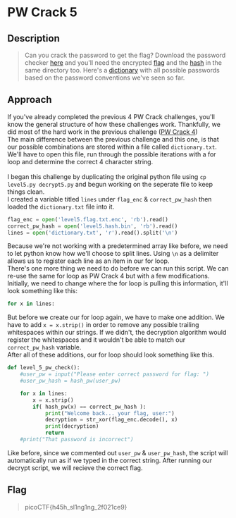 # PW Crack 5
## Description
> Can you crack the password to get the flag?
> Download the password checker [here](https://artifacts.picoctf.net/c/83/level5.py) and you'll need the encrypted [flag](https://artifacts.picoctf.net/c/83/level5.flag.txt.enc) and the [hash](https://artifacts.picoctf.net/c/83/level5.hash.bin) in the same directory too. Here's a [dictionary](https://artifacts.picoctf.net/c/83/dictionary.txt) with all possible passwords based on the password conventions we've seen so far.

## Approach
If you've already completed the previous 4 PW Crack challenges, you'll know the general structure of how these challenges work. Thankfully, we did most of the hard work in the previous challenge ([PW Crack 4](https://github.com/connorkas/picoCTF-Writeups/blob/main/Beginner%20picoMini%202022/PW%20Crack/PW%20Crack%204/PW%20Crack%204.md))
<br>The main difference between the previous challenge and this one, is that our possible combinations are stored within a file called `dictionary.txt`. We'll have to open this file, run through the possible iterations with a for loop and determine the correct 4 character string.
<br><br>
I began this challenge by duplicating the original python file using `cp level5.py decrypt5.py` and begun working on the seperate file to keep things clean.<br>
I created a variable titled `lines` under `flag_enc` & `correct_pw_hash` then loaded the `dictionary.txt` file into it.
```python
flag_enc = open('level5.flag.txt.enc', 'rb').read()
correct_pw_hash = open('level5.hash.bin', 'rb').read()
lines = open('dictionary.txt', 'r').read().split('\n')
```
Because we're not working with a predetermined array like before, we need to let python know how we'll choose to split lines. Using `\n` as a delimiter allows us to register each line as an item in our for loop.
<br> There's one more thing we need to do before we can run this script. We can re-use the same for loop as PW Crack 4 but with a few modifications. Initially, we need to change where the for loop is pulling this information, it'll look something like this:
```python
for x in lines:
```
But before we create our for loop again, we have to make one addition. We have to add `x = x.strip()` in order to remove any possible trailing whitespaces within our strings. If we didn't, the decryption algorithm would register the whitespaces and it wouldn't be able to match our `correct_pw_hash` variable.<br>
After all of these additions, our for loop should look something like this.
```python
def level_5_pw_check():
    #user_pw = input("Please enter correct password for flag: ")
    #user_pw_hash = hash_pw(user_pw)

    for x in lines:
        x = x.strip()
        if( hash_pw(x) == correct_pw_hash ):
            print("Welcome back... your flag, user:")
            decryption = str_xor(flag_enc.decode(), x)
            print(decryption)
            return
    #print("That password is incorrect")
```
Like before, since we commented out `user_pw` & `user_pw_hash`, the script will automatically run as if we typed in the correct string. After running our decrypt script, we will recieve the correct flag.
## Flag
> picoCTF{h45h_sl1ng1ng_2f021ce9}
